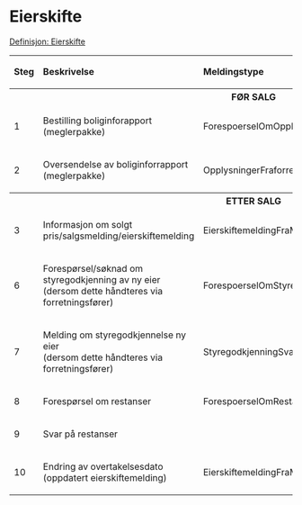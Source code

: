 # Eierskifte
[Definisjon: Eierskifte](../begrep/README.md#eierskifte)
<table>
	<tbody>
		<tr>
			<td><p><strong>Steg</strong></p></td>
			<td><p><strong>Beskrivelse</strong></p></td>
			<td><p><strong>Meldingstype</strong></p></td>
			<td><p><strong>Utføres av</strong></p></td>
		</tr>
		<tr><th colspan="4">FØR SALG</th></tr>
		<tr>
			<td><p>1</p></td>
			<td><p>Bestilling boliginforapport (meglerpakke)</p></td>
			<td><p>ForespoerselOmOpplysningerFraforretningsfoerer</p></td>
			<td><p>Megler</p></td>
		</tr>
		<tr>
			<td><p>2</p></td>
			<td><p>Oversendelse av boliginforrapport (meglerpakke)</p></td>
			<td><p>OpplysningerFraforretningsfoerer</p></td>
			<td><p>Forretningsfører</p></td>
		</tr>  
		<tr><th colspan="4">ETTER SALG</th></tr>
<tr>
			<td><p>3</p></td>
			<td><p>Informasjon om solgt pris/salgsmelding/eierskiftemelding
</p></td>
<td><p>EierskiftemeldingFraMegler</p></td>
			<td><p>Megler</p></td>
		</tr>			      		        	
        		<tr>
			<td><p>6</p></td>
			<td><p>Forespørsel/søknad om styregodkjenning av ny eier<br> (dersom dette håndteres via forretningsfører)
</p></td>
<td><p>ForespoerselOmStyregodkjenning</p></td>
			<td><p>Megler</p></td>
		</tr>		
        		<tr>
			<td><p>7</p></td>
			<td><p>Melding om styregodkjennelse ny eier<br> (dersom dette håndteres via forretningsfører)
</p></td>
<td><p>StyregodkjenningSvar</p></td>
			<td><p>Forretningsfører</p></td>
		</tr>
        		<tr>
			<td><p>8</p></td>
			<td><p>Forespørsel om restanser
</p></td>
<td><p>ForespoerselOmRestanser</p></td>
			<td><p>Megler</p></td>
		</tr>
        		<tr>
			<td><p>9</p></td>
			<td><p>Svar på restanser
</p></td>
<td><p></p></td>
			<td><p>Forretningsfører</p></td>
		</tr>
        		<tr>
			<td><p>10</p></td>
			<td><p>Endring av overtakelsesdato (oppdatert eierskiftemelding) 
</p></td>
<td><p>EierskiftemeldingFraMegler</p></td>
			<td><p>Megler</p></td>
		</tr>	 
	</tbody>
</table>